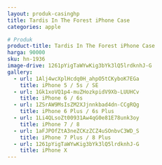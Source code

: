 ```yaml
---
layout: produk-casinghp
title: Tardis In The Forest iPhone Case
categories: apple

# Produk
product-title: Tardis In The Forest iPhone Case
harga: 90000
sku: hn-1936
image-drive: 1261pYigTaWYwKig3bYk3lQ5lrdknhJ-G
gallery:
  - url: 1Alj4wcXplHcdq0H_ahpO5tCKyboK7EGa
    title: iPhone 5 / 5s / SE
  - url: 1Gk1xoVQ1p4-muZHozkpidV9Xb-LUUHCv
    title: iPhone 6 / 6s
  - url: 1ZSrAW9MsIsZM2XJjnnkbad4dn-CCgRQg
    title: iPhone 6 Plus / 6s Plus
  - url: 1Li4QLsoZt00931Aw4qG0e81E78unk3oy
    title: iPhone 7 / 8
  - url: 1aFJPOfZtA3neZCKzZCZ4uSOnbvC3WD_S
    title: iPhone 7 Plus / 8 Plus
  - url: 1261pYigTaWYwKig3bYk3lQ5lrdknhJ-G
    title: iPhone X
---
```

